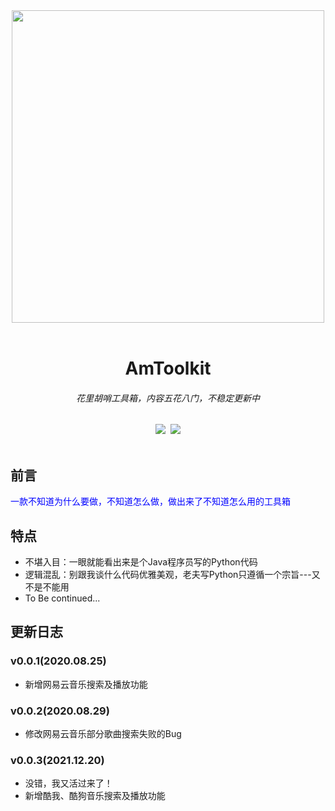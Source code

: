 <div align=center><img src="https://ftp.bmp.ovh/imgs/2020/08/46341119c90d5ae8.png" width="500px" heigth = "200px"></div><br> 
<h1 align="center">AmToolkit</h1>
<h6 align="center">花里胡哨工具箱，内容五花八门，不稳定更新中</h6>
<div align=center><img src="https://img.shields.io/badge/Language-Python-yellow.svg">&nbsp;&nbsp;<img src="https://img.shields.io/badge/Author-Am0xil-blue.svg"></div><br/>

## 前言
<font color="blue" face="微软雅黑">一款不知道为什么要做，不知道怎么做，做出来了不知道怎么用的工具箱</font>

## 特点
 - 不堪入目：一眼就能看出来是个Java程序员写的Python代码
 - 逻辑混乱：别跟我谈什么代码优雅美观，老夫写Python只遵循一个宗旨---又不是不能用
 - To Be continued...
## 更新日志

### v0.0.1(2020.08.25)

 - 新增网易云音乐搜索及播放功能
 
### v0.0.2(2020.08.29)

 - 修改网易云音乐部分歌曲搜索失败的Bug

### v0.0.3(2021.12.20)

 - 没错，我又活过来了！
 - 新增酷我、酷狗音乐搜索及播放功能
